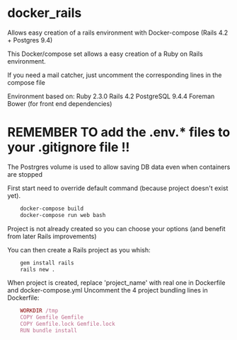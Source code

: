 # docker_rails

Allows easy creation of a rails environment with Docker-compose (Rails 4.2 + Postgres 9.4) 

This Docker/compose set allows a easy creation of a Ruby on Rails environment.

If you need a mail catcher, just uncomment the corresponding lines in the compose file

Environment based on:
Ruby 2.3.0
Rails 4.2
PostgreSQL 9.4.4
Foreman
Bower (for front end dependencies)


# REMEMBER TO add the .env.* files to your .gitignore file !!

The Postrgres volume is used to allow saving DB data even when containers are stopped

First start need to override default command (because project doesn't exist yet).

```sh
    docker-compose build
    docker-compose run web bash
```

Project is not already created so you can choose your options (and benefit from later Rails improvements)

You can then create a Rails project as you whish:

```sh
    gem install rails
    rails new .
```

When project is created, replace 'project_name' with real one in Dockerfile and docker-compose.yml
Uncomment the 4 project bundling lines in Dockerfile:

```ruby
    WORKDIR /tmp
    COPY Gemfile Gemfile
    COPY Gemfile.lock Gemfile.lock
    RUN bundle install
```
